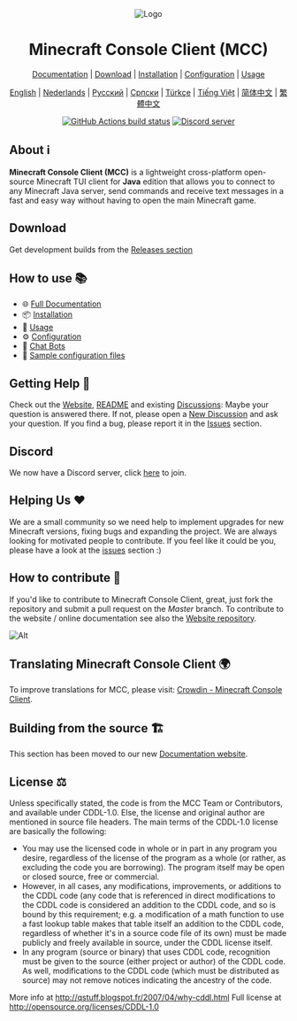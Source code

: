 <div align="center">

<img src="https://i.pics.rs/LLDhE.png" alt="Logo"/>

# Minecraft Console Client (MCC)

[Documentation](https://mccteam.github.io/) | [Download](#download) | [Installation](https://mccteam.github.io/guide/installation.html) | [Configuration](https://mccteam.github.io/guide/configuration.html) | [Usage](https://mccteam.github.io/guide/usage.html)

</div>

<div align="center">

[English](https://github.com/MCCTeam/Minecraft-Console-Client/blob/master/README.md) | [Nederlands](https://github.com/MCCTeam/Minecraft-Console-Client/blob/l10n_master/README/README-Dutch.md) | [Русский](https://github.com/MCCTeam/Minecraft-Console-Client/blob/l10n_master/README/README-Russian.md) | [Српски](https://github.com/MCCTeam/Minecraft-Console-Client/blob/l10n_master/README/README-Serbian_Cyrillic.md) | [Türkçe](https://github.com/MCCTeam/Minecraft-Console-Client/blob/l10n_master/README/README-Turkish.md) | [Tiếng Việt](https://github.com/MCCTeam/Minecraft-Console-Client/blob/l10n_master/README/README-Vietnamese.md) | [简体中文](https://github.com/MCCTeam/Minecraft-Console-Client/blob/l10n_master/README/README-Chinese_Simplified.md) | [繁體中文](https://github.com/MCCTeam/Minecraft-Console-Client/blob/l10n_master/README/README-Chinese_Traditional.md)

</div>

<div align="center">

[![GitHub Actions build status](https://github.com/MCCTeam/Minecraft-Console-Client/actions/workflows/build-and-release.yml/badge.svg)](https://github.com/MCCTeam/Minecraft-Console-Client/releases/latest) <a href="https://discord.gg/sfBv4TtpC9"><img src="https://img.shields.io/discord/1018553894831403028?color=5865F2&logo=discord&logoColor=white" alt="Discord server" /></a>

</div>

## **About ℹ️**

**Minecraft Console Client (MCC)** is a lightweight cross-platform open-source Minecraft TUI client for **Java** edition that allows you to connect to any Minecraft Java server, send commands and receive text messages in a fast and easy way without having to open the main Minecraft game.

## Download

Get development builds from the [Releases section](https://github.com/MCCTeam/Minecraft-Console-Client/releases/latest)

## How to use 📚

-   🌐 [Full Documentation](https://mccteam.github.io/)
-   📦 [Installation](https://mccteam.github.io/guide/installation.html)
-   📖 [Usage](https://mccteam.github.io/guide/usage.html)
-   ⚙️ [Configuration](https://mccteam.github.io/guide/configuration.html)
-   🤖 [Chat Bots](https://mccteam.github.io/guide/chat-bots.html)
-   📝 [Sample configuration files](MinecraftClient/config/)

## Getting Help 🙋

Check out the [Website](https://mccteam.github.io/), [README](https://github.com/MCCTeam/Minecraft-Console-Client/tree/master/MinecraftClient/config#minecraft-console-client-user-manual) and existing [Discussions](https://github.com/MCCTeam/Minecraft-Console-Client/discussions): Maybe your question is answered there. If not, please open a [New Discussion](https://github.com/MCCTeam/Minecraft-Console-Client/discussions/new) and ask your question. If you find a bug, please report it in the [Issues](https://github.com/MCCTeam/Minecraft-Console-Client/issues) section.

## Discord

We now have a Discord server, click [here](https://discord.gg/sfBv4TtpC9) to join.

## Helping Us ❤️

We are a small community so we need help to implement upgrades for new Minecraft versions, fixing bugs and expanding the project. We are always looking for motivated people to contribute. If you feel like it could be you, please have a look at the [issues](https://github.com/MCCTeam/Minecraft-Console-Client/issues?q=is%3Aissue+is%3Aopen+label%3Awaiting-for%3Acontributor) section :)

## How to contribute 📝

If you'd like to contribute to Minecraft Console Client, great, just fork the repository and submit a pull request on the _Master_ branch. To contribute to the website / online documentation see also the [Website repository](https://github.com/MCCTeam/MCCTeam.github.io).

![Alt](https://repobeats.axiom.co/api/embed/c8a6c7c47fde8fcbe3727a21eab46e6b39dff60d.svg "Repobeats analytics image")

## Translating Minecraft Console Client 🌍

To improve translations for MCC, please visit: [Crowdin - Minecraft Console Client](https://crwd.in/minecraft-console-client).

## Building from the source 🏗️

This section has been moved to our new [Documentation website](https://mccteam.github.io/guide/installation.html#building-from-the-source-code).

## License ⚖️

Unless specifically stated, the code is from the MCC Team or Contributors, and available under CDDL-1.0. Else, the license and original author are mentioned in source file headers. The main terms of the CDDL-1.0 license are basically the following:

-   You may use the licensed code in whole or in part in any program you desire, regardless of the license of the program as a whole (or rather, as excluding the code you are borrowing). The program itself may be open or closed source, free or commercial.
-   However, in all cases, any modifications, improvements, or additions to the CDDL code (any code that is referenced in direct modifications to the CDDL code is considered an addition to the CDDL code, and so is bound by this requirement; e.g. a modification of a math function to use a fast lookup table makes that table itself an addition to the CDDL code, regardless of whether it's in a source code file of its own) must be made publicly and freely available in source, under the CDDL license itself.
-   In any program (source or binary) that uses CDDL code, recognition must be given to the source (either project or author) of the CDDL code. As well, modifications to the CDDL code (which must be distributed as source) may not remove notices indicating the ancestry of the code.

More info at http://qstuff.blogspot.fr/2007/04/why-cddl.html Full license at http://opensource.org/licenses/CDDL-1.0
